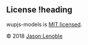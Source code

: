 ## License !heading

wupjs-models is [MIT licensed](./LICENSE).

© 2018 [Jason Lenoble](mailto:jason.lenoble@gmail.com)
